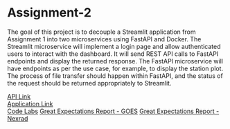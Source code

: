 # Assignment-2

The goal of this project is to decouple a Streamlit application from Assignment 1 into two microservices using FastAPI and Docker. The Streamlit microservice will implement a login page and allow authenticated users to interact with the dashboard. It will send REST API calls to FastAPI endpoints and display the returned response. The FastAPI microservice will have endpoints as per the use case, for example, to display the station plot. The process of file transfer should happen within FastAPI, and the status of the request should be returned appropriately to Streamlit.


[API Link](http://3.22.188.56:8000/docs) <br>
[Application Link](http://3.22.188.56:8081/) <br>
[Code Labs](https://codelabs-preview.appspot.com/?file_id=1Gy7dnVdbfe-HGcWbi5bKURG_uucu6UIAr8DPm78PdxQ#0)
[Great Expectations Report - GOES](https://sevirmetadata.s3.amazonaws.com/goes/11a1ad35a28967ab586f265b047fa304.html)
[Great Expectations Report - Nexrad](https://sevirmetadata.s3.amazonaws.com/noes/67f39a20826a1804cda89c0f120e141a.html)



